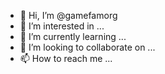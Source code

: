 - 👋 Hi, I’m @gamefamorg
- 👀 I’m interested in ...
- 🌱 I’m currently learning ...
- 💞️ I’m looking to collaborate on ...
- 📫 How to reach me ...

<!---
gamefamorg/gamefamorg is a ✨ special ✨ repository because its `README.md` (this file) appears on your GitHub profile.
You can click the Preview link to take a look at your changes.
--->
